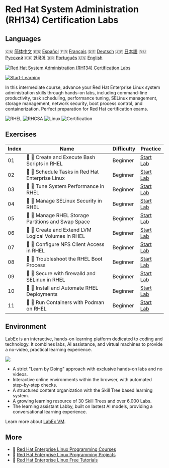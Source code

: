 # Red Hat System Administration (RH134) Certification Labs

## Languages

🇨🇳 [简体中文](README_zh.md) 🇪🇸 [Español](README_es.md) 🇫🇷 [Français](README_fr.md) 🇩🇪 [Deutsch](README_de.md) 🇯🇵 [日本語](README_ja.md) 🇷🇺 [Русский](README_ru.md) 🇰🇷 [한국어](README_ko.md) 🇧🇷 [Português](README_pt.md) 🇺🇸 [English](README.md) 

[![Red Hat System Administration (RH134) Certification Labs](https://cover-creator.labex.io/red-hat-system-administration-rh134-labs.png)](https://labex.io/courses/red-hat-system-administration-rh134-labs)

[![Start-Learning](https://img.shields.io/badge/Start-Learning-whitesmoke?style=for-the-badge)](https://labex.io/courses/red-hat-system-administration-rh134-labs)

In this intermediate course, advance your Red Hat Enterprise Linux system administration skills through hands-on labs, including command-line productivity, task scheduling, performance tuning, SELinux management, storage management, network security, boot process control, and containerization. Perfect preparation for Red Hat certification exams.

![RHEL](https://img.shields.io/badge/RHEL-whitesmoke?style=for-the-badge&logo=rhel)
![RHCSA](https://img.shields.io/badge/RHCSA-whitesmoke?style=for-the-badge&logo=rhcsa)
![Linux](https://img.shields.io/badge/Linux-whitesmoke?style=for-the-badge&logo=linux)
![Certification](https://img.shields.io/badge/Certification-whitesmoke?style=for-the-badge&logo=certification)


## Exercises

|   Index | Name                                                | Difficulty   | Practice                                                                                                                     |
|---------|-----------------------------------------------------|--------------|------------------------------------------------------------------------------------------------------------------------------|
|      01 | 📖 🔵 Create and Execute Bash Scripts in RHEL       | Beginner     | <a target='_blank' href='https://labex.io/tutorials/rhel-create-and-execute-bash-scripts-in-rhel-588877'>Start Lab</a>       |
|      02 | 📖 🔵 Schedule Tasks in Red Hat Enterprise Linux    | Beginner     | <a target='_blank' href='https://labex.io/tutorials/rhel-schedule-tasks-in-red-hat-enterprise-linux-588897'>Start Lab</a>    |
|      03 | 📖 🔵 Tune System Performance in RHEL               | Beginner     | <a target='_blank' href='https://labex.io/labs/rhel-tune-system-performance-in-rhel-588907'>Start Lab</a>                    |
|      04 | 📖 🔵 Manage SELinux Security in RHEL               | Beginner     | <a target='_blank' href='https://labex.io/tutorials/rhel-manage-selinux-security-in-rhel-589233'>Start Lab</a>               |
|      05 | 📖 🔵 Manage RHEL Storage Partitions and Swap Space | Beginner     | <a target='_blank' href='https://labex.io/tutorials/rhel-manage-rhel-storage-partitions-and-swap-space-589241'>Start Lab</a> |
|      06 | 📖 🔵 Create and Extend LVM Logical Volumes in RHEL | Beginner     | <a target='_blank' href='https://labex.io/tutorials/rhel-create-and-extend-lvm-logical-volumes-in-rhel-589245'>Start Lab</a> |
|      07 | 📖 🔵 Configure NFS Client Access in RHEL           | Beginner     | <a target='_blank' href='https://labex.io/tutorials/rhel-configure-nfs-client-access-in-rhel-589252'>Start Lab</a>           |
|      08 | 📖 🔵 Troubleshoot the RHEL Boot Process            | Beginner     | <a target='_blank' href='https://labex.io/tutorials/rhel-troubleshoot-the-rhel-boot-process-589253'>Start Lab</a>            |
|      09 | 📖 🔵 Secure with firewalld and SELinux in RHEL     | Beginner     | <a target='_blank' href='https://labex.io/tutorials/rhel-secure-with-firewalld-and-selinux-in-rhel-589259'>Start Lab</a>     |
|      10 | 📖 🔵 Install and Automate RHEL Deployments         | Beginner     | <a target='_blank' href='https://labex.io/tutorials/rhel-install-and-automate-rhel-deployments-589257'>Start Lab</a>         |
|      11 | 📖 🔵 Run Containers with Podman on RHEL            | Beginner     | <a target='_blank' href='https://labex.io/tutorials/rhel-run-containers-with-podman-on-rhel-589256'>Start Lab</a>            |

## Environment

LabEx is an interactive, hands-on learning platform dedicated to coding and technology. It combines labs, AI assistance, and virtual machines to provide a no-video, practical learning experience.

![](https://tutorial-screenshot.getvm.io/images/vm-1725247253.png)

- A strict "Learn by Doing" approach with exclusive hands-on labs and no videos.
- Interactive online environments within the browser, with automated step-by-step checks.
- A structured content organization with the Skill Tree based learning system.
- A growing learning resource of 30 Skill Trees and over 6,000 Labs.
- The learning assistant Labby, built on lastest AI models, providing a conversational learning experience.

Learn more about [LabEx VM](https://support.labex.io/using-labex/virtual-machine).

## More

- 🔗 [Red Hat Enterprise Linux Programming Courses](https://github.com/labex-labs/awesome-programming-courses)
- 🔗 [Red Hat Enterprise Linux Programming Projects](https://github.com/labex-labs/awesome-programming-projects)
- 🔗 [Red Hat Enterprise Linux Free Tutorials](https://github.com/labex-labs/rhel-free-tutorials)

